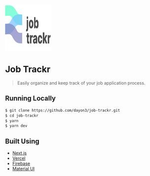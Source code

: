 <img src="./public/logo.svg" alt="Logo" width="150" height="150" />

# Job Trackr

> Easily organize and keep track of your job application process.

## Running Locally

```bash
$ git clone https://github.com/dayon3/job-trackr.git
$ cd job-trackr
$ yarn
$ yarn dev
```

## Built Using

- [Next.js](https://nextjs.org/)
- [Vercel](https://vercel.com)
- [Firebase](https://firebase.com)
- [Material UI](https://mui.com/)

